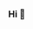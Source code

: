 ### Hi 👋
<img src="https://komarev.com/ghpvc/?username=cubeli27&style=flat-square&color=blue" alt=""/>
